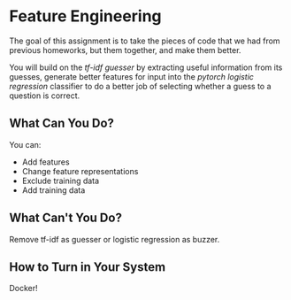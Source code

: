 Feature Engineering
=

The goal of this assignment is to take the pieces of code that we had from
previous homeworks, but them together, and make them better.

You will build on the *tf-idf guesser* by extracting useful information from
its guesses, generate better features for input into the *pytorch logistic
regression* classifier to do a better job of selecting whether a guess to a
question is correct.

What Can You Do?
-

You can:
* Add features
* Change feature representations
* Exclude training data
* Add training data

What Can't You Do?
-
Remove tf-idf as guesser or logistic regression as buzzer.

How to Turn in Your System
-
Docker!
